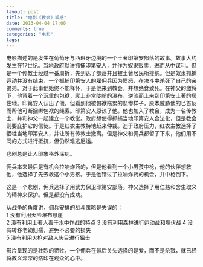 ```yaml
---
layout: post
title: "电影《教会》观感"
date: 2013-04-04 17:00
comments: true
categories: "电影"
tags: 
---
```

电影描述的是发生在葡萄牙与西班牙边境的一个土著印第安部落的故事。故事大约发生在17世纪。当地政府默许抓捕印第安人，并作为奴隶贩卖，进而从中谋利。但是一个传教士经过一番周折，先到达了部落并且被土著居民所接纳。但是奴隶抓捕运动并没有结束，一个抓捕印第安人的雇佣兵因为愤怒，在决斗中杀死了自己的亲弟弟。对于此事他始终不能释怀，于是他来到教会，并想绝食致死。在神父的激将下，他背着一个沉重的包袱，爬上非常陡峭的瀑布，逆流而上来到印第安土著的居住地。印第安人认出了他，但看到他被包袱拖累的悲惨样子，原本威胁他的匕首反而帮他可断捆绑包袱的绳索。印第安人原谅了他。他也加入了教会，成为一名传教士，并和神父一起建立一个教堂。政府想使得抓捕当地印第安人合法化，但是教会则要庇护它的信徒。于是红衣主教特地赶来仲裁。迫于政府压力，红衣主教选择了牺牲当地印第安人，并让所有传教士撤离。但是神父和佣兵都留了下来，他们用不同的方式进行抵抗，但仍然难逃厄运。  

悲剧总是让人印象格外深刻。  

佣兵本来最后是有机会拉响炸药的，但是他看到一个小男孩中枪，他的伙伴想救他，他选择了先去救这个小男孩。于是他错过了拉响炸药的机会，并中枪倒下。  

这是一个悲剧，佣兵选择了用武力保卫印第安部落。神父选择了用仁慈和舍生取义的精神来保护。但是都没有成功。  

从战争的角度讲，佣兵安排的战斗策略是失误的：  
1   没有利用天险瀑布悬崖  
2   没有利用土著人善于水中作战的特点
3   没有利用森林进行运动战和埋伏战
4   没有转移老幼妇孺，避免不必要的损失  
5   没有利用火枪对敌人头目进行狙击  

影片呈现的是壮烈的牺牲，一个佣兵在最后关头选择的是爱，而不是杀戮，就已经将教义深深的烙印在观众的心中。  
